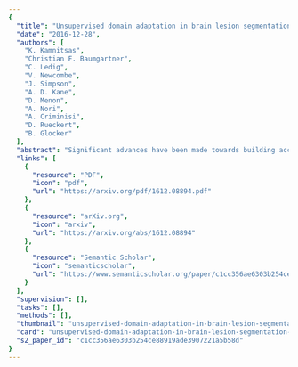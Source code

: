 ```yaml
---
{
  "title": "Unsupervised domain adaptation in brain lesion segmentation with adversarial networks",
  "date": "2016-12-28",
  "authors": [
    "K. Kamnitsas",
    "Christian F. Baumgartner",
    "C. Ledig",
    "V. Newcombe",
    "J. Simpson",
    "A. D. Kane",
    "D. Menon",
    "A. Nori",
    "A. Criminisi",
    "D. Rueckert",
    "B. Glocker"
  ],
  "abstract": "Significant advances have been made towards building accurate automatic segmentation systems for a variety of biomedical applications using machine learning. However, the performance of these systems often degrades when they are applied on new data that differ from the training data, for example, due to variations in imaging protocols. Manually annotating new data for each test domain is not a feasible solution. In this work we investigate unsupervised domain adaptation using adversarial neural networks to train a segmentation method which is more robust to differences in the input data, and which does not require any annotations on the test domain. Specifically, we derive domain-invariant features by learning to counter an adversarial network, which attempts to classify the domain of the input data by observing the activations of the segmentation network. Furthermore, we propose a multi-connected domain discriminator for improved adversarial training. Our system is evaluated using two MR databases of subjects with traumatic brain injuries, acquired using different scanners and imaging protocols. Using our unsupervised approach, we obtain segmentation accuracies which are close to the upper bound of supervised domain adaptation.",
  "links": [
    {
      "resource": "PDF",
      "icon": "pdf",
      "url": "https://arxiv.org/pdf/1612.08894.pdf"
    },
    {
      "resource": "arXiv.org",
      "icon": "arxiv",
      "url": "https://arxiv.org/abs/1612.08894"
    },
    {
      "resource": "Semantic Scholar",
      "icon": "semanticscholar",
      "url": "https://www.semanticscholar.org/paper/c1cc356ae6303b254ce88919ade3907221a5b58d"
    }
  ],
  "supervision": [],
  "tasks": [],
  "methods": [],
  "thumbnail": "unsupervised-domain-adaptation-in-brain-lesion-segmentation-with-adversarial-networks-thumb.jpg",
  "card": "unsupervised-domain-adaptation-in-brain-lesion-segmentation-with-adversarial-networks-card.jpg",
  "s2_paper_id": "c1cc356ae6303b254ce88919ade3907221a5b58d"
}
---
```


